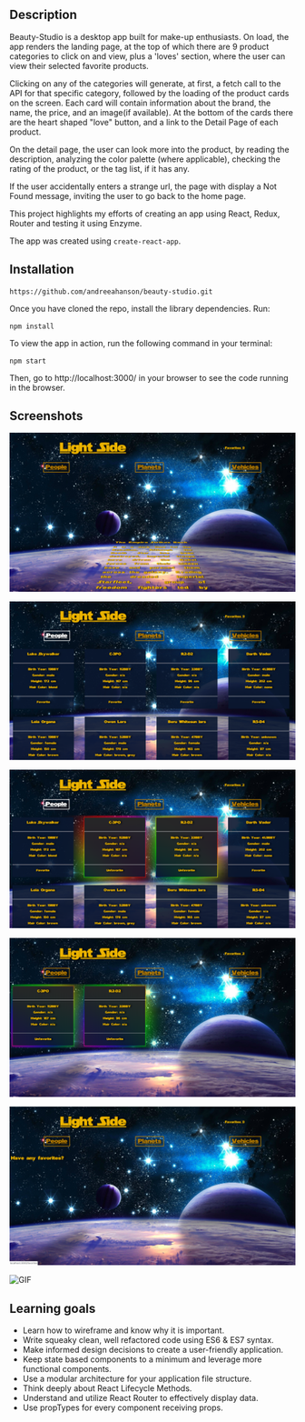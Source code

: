 ## Description

Beauty-Studio is a desktop app built for make-up enthusiasts. On load, the app renders the landing page, at the top of which there are 9 product categories to click on and view, plus a 'loves' section, where the user can view their selected favorite products.

Clicking on any of the categories will generate, at first, a fetch call to the API for that specific category, followed by the loading of the product cards on the screen. Each card will contain information about the brand, the name, the price, and an image(if available). At the bottom of the cards there are the heart shaped "love" button, and a link to the Detail Page of each product. 

On the detail page, the user can look more into the product, by reading the description, analyzing the color palette (where applicable), checking the rating of the product, or the tag list, if it has any.

If the user accidentally enters a strange url, the page with display a Not Found message, inviting the user to go back to the home page.

This project highlights my efforts of creating an app using React, Redux, Router and testing it using Enzyme.

The app was created using `create-react-app`.


## Installation

```
https://github.com/andreeahanson/beauty-studio.git
```
Once you have cloned the repo, install the library dependencies. Run:

```
npm install
```
To view the app in action, run the following command in your terminal:

```
npm start
```
Then, go to http://localhost:3000/ in your browser to see the code running in the browser.


## Screenshots
![Crawll](https://github.com/andreeahanson/lightside/blob/master/src/images/Crawll.png)

![People](https://github.com/andreeahanson/lightside/blob/master/src/images/People.png)

![PeopleFav](https://github.com/andreeahanson/lightside/blob/master/src/images/People-with-favs.png)

![Favorites](https://github.com/andreeahanson/lightside/blob/master/src/images/Favorites-full.png)

![FavoritesEmpty](https://github.com/andreeahanson/lightside/blob/master/src/images/Favorites-empty.png)

![GIF](https://media.giphy.com/media/kZty7ldVvp8m4Sih2G/200w_d.gif)

## Learning goals

- Learn how to wireframe and know why it is important.
- Write squeaky clean, well refactored code using ES6 & ES7 syntax.
- Make informed design decisions to create a user-friendly application.
- Keep state based components to a minimum and leverage more functional components.
- Use a modular architecture for your application file structure.
- Think deeply about React Lifecycle Methods.
- Understand and utilize React Router to effectively display data.
- Use propTypes for every component receiving props.
